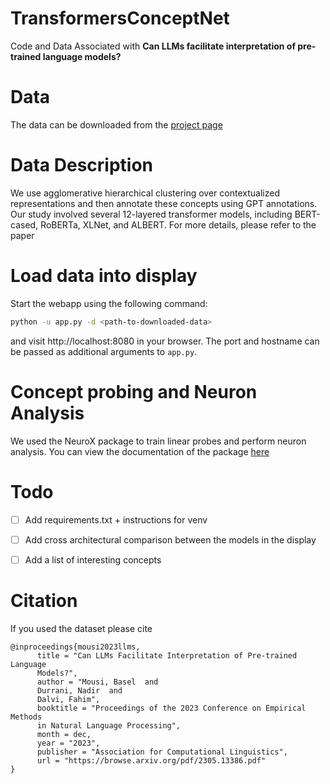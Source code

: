 # TransformersConceptNet
Code and Data Associated with **Can LLMs facilitate interpretation of pre-trained language models?** 

# Data 
The data can be downloaded from the [project page](https://neurox.qcri.org/projects/transformers-concept-net/)

# Data Description 

We use agglomerative hierarchical clustering over contextualized representations and then annotate these concepts using GPT annotations. Our study involved several 12-layered transformer models, including BERT-cased, RoBERTa, XLNet, and ALBERT. For more details, please refer to the paper

# Load data into display 

Start the webapp using the following command:

```bash
python -u app.py -d <path-to-downloaded-data>
```

and visit http://localhost:8080 in your browser. The port and hostname can be passed as additional arguments to `app.py`.

# Concept probing and Neuron Analysis

We used the NeuroX package to train linear probes and perform neuron analysis. You can view the documentation of the package [here](https://neurox.readthedocs.io/en/latest/index.html)

# Todo 

- [ ] Add requirements.txt + instructions for venv

- [ ] Add cross architectural comparison between the models in the display
- [ ] Add a list of interesting concepts

# Citation

If you used the dataset please cite 

```
@inproceedings{mousi2023llms,
      title = "Can LLMs Facilitate Interpretation of Pre-trained Language 
      Models?",
      author = "Mousi, Basel  and
      Durrani, Nadir  and 
      Dalvi, Fahim", 
      booktitle = "Proceedings of the 2023 Conference on Empirical Methods 
      in Natural Language Processing",
      month = dec, 
      year = "2023", 
      publisher = "Association for Computational Linguistics", 
      url = "https://browse.arxiv.org/pdf/2305.13386.pdf"
}
```
